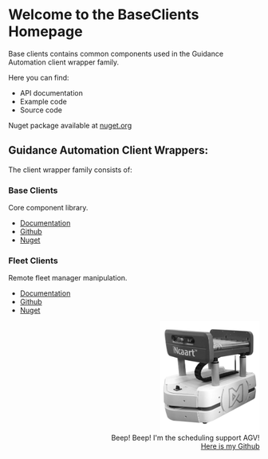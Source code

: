 # Welcome to the **BaseClients Homepage**

Base clients contains common components used in the Guidance Automation client wrapper family.

Here you can find:

* API documentation
* Example code
* Source code

Nuget package available at [nuget.org](https://www.nuget.org/packages/BaseClients/)

## Guidance Automation Client Wrappers:

The client wrapper family consists of:

### Base Clients

Core component library.

* [Documentation](https://guidanceautomation.github.io/BaseClients/)
* [Github](https://github.com/GuidanceAutomation/BaseClients)
* [Nuget](https://www.nuget.org/packages/BaseClients/)

### Fleet Clients

Remote fleet manager manipulation.

* [Documentation](https://guidanceautomation.github.io/FleetClients/)
* [Github](https://github.com/GuidanceAutomation/FleetClients)
* [Nuget](https://www.nuget.org/packages/FleetClients/)

<div style="text-align: right">
  <img src="images/incaartBW.jpg" alt="AGV image" width="200"/>
  <br>
  Beep! Beep! I'm the scheduling support AGV!<br>
  <a href="https://github.com/GuidanceAutomation">Here is my Github</a>
</div>
